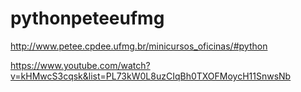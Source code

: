 # pythonpeteeufmg


http://www.petee.cpdee.ufmg.br/minicursos_oficinas/#python


https://www.youtube.com/watch?v=kHMwcS3cqsk&list=PL73kW0L8uzCIqBh0TXOFMoycH11SnwsNb